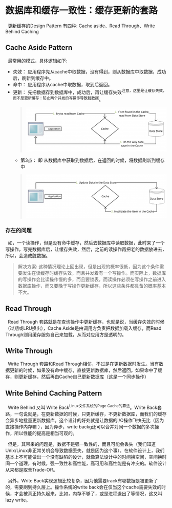 # 数据库和缓存一致性：缓存更新的套路
&nbsp;&nbsp;更新缓存的Design Pattern 有四种: Cache aside、Read Through、Write Behind Caching

## Cache Aside Pattern
&nbsp;&nbsp;最常用的模式，具体逻辑如下:
- 失效： 应用程序先从cache中取数据，没有得到，则从数据库中取数据，成功后，刷新到缓存中。
- 命中： 应用程序从cache中取数据，取到后返回。
- 更新： 先把数据存到数据库中，成功后，再让缓存失效<sup>注意，这里是让缓存失效，而不是更新缓存：防止两个并发的写操作导致脏数据</sup>。
  > <img src="./pics/Cache-Aside-Design-Pattern-Flow-Diagram-e1470471723210.png"/>
    - 第3点： 即 从数据库中获取到数据后，在返回的时候，将数据刷新到缓存中
  > <img src="./pics/Updating-Data-using-the-Cache-Aside-Pattern-Flow-Diagram-1-e1470471761402.png"/>

### 存在的问题
&nbsp;&nbsp;如，一个读操作，但是没有命中缓存，然后去数据库中读取数据，此时来了一个写操作，写完数据库后，让缓存失效，然后，之前的读操作再把老的数据放进去，所以，会造成脏数据。
> 解决方案: 这种情况理论上回出现，但是出现的概率很低，因为这个条件需要发生在读缓存时缓存失效，而且并发着有一个写操作。而实际上，数据库的写操作会比读操作慢的多，而且要锁表，而读操作必须在写操作之前进入数据库操作，而又要晚于写操作更新缓存，所以这些条件都具备的概率基本不大。

## Read Through
&nbsp;&nbsp;Read Through 套路就是在查询操作中更新缓存，也就是说，当缓存失效的时候（过期或LRU换出），Cache Aside是由调用方负责把数据加载入缓存，而Read Through则用缓存服务自己来加载，从而对应用方是透明的。

## Write Through
&nbsp;&nbsp;Write Through 套路和Read Through相仿，不过是在更新数据时发生。当有数据更新的时候，如果没有命中缓存，直接更新数据库，然后返回。如果命中了缓存，则更新缓存，然后再由Cache自己更新数据库（这是一个同步操作）

## Write Behind Caching Pattern
&nbsp;&nbsp;Write Behind 又叫 Write Back<sup>Linux文件系统的Page Cache的算法</sup>。Write Back套路，一句说就是，在更新数据的时候，只更新缓存，不更新数据库，而我们的缓存会异步地批量更新数据库。这个设计的好处就是让数据的I/O操作飞快无比（因为直接操作内存嘛 ），因为异步，write backg还可以合并对同一个数据的多次操作，所以性能的提高是相当可观的。

&nbsp;&nbsp;但是，其带来的问题是，数据不是强一致性的，而且可能会丢失（我们知道Unix/Linux非正常关机会导致数据丢失，就是因为这个事）。在软件设计上，我们基本上不可能做出一个没有缺陷的设计，就像算法设计中的时间换空间，空间换时间一个道理，有时候，强一致性和高性能，高可用和高性能是有冲突的。软件设计从来都是取舍Trade-Off。

&nbsp;&nbsp;另外，Write Back实现逻辑比较复杂，因为他需要track有哪数据是被更新了的，需要刷到持久层上。操作系统的write back会在仅当这个cache需要失效的时候，才会被真正持久起来，比如，内存不够了，或是进程退出了等情况，这又叫lazy write。